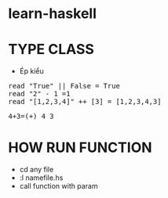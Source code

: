 # learn-haskell
# TYPE CLASS
- Ép kiểu
<pre>
read "True" || False = True
read "2" - 1 =1
read "[1,2,3,4]" ++ [3] = [1,2,3,4,3]
</pre>
<pre>
4+3=(+) 4 3
</pre>
# HOW RUN FUNCTION
- cd any file
- :l namefile.hs
- call function with param